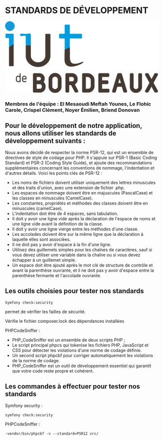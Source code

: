 # STANDARDS DE DÉVELOPPEMENT

![Logo IUT Bordeaux](image/logo_iut.png)

### Membres de l'équipe : El Mesaoudi Meftah Younes, Le Flohic Carole, Crispel Clément, Noyer Émilien, Briend Donovan

## Pour le développement de notre application, nous allons utiliser les standards de développement suivants : 
Nous avons décidé de respecter la norme PSR-12, qui est un ensemble de directives de style de codage pour PHP. Il s'appuie sur PSR-1 (Basic Coding Standard) et PSR-2 (Coding Style Guide), et ajoute des recommandations supplémentaires concernant les conventions de nommage, l'indentation et d'autres détails. Voici les points clés de PSR-12 :

- Les noms de fichiers doivent utiliser uniquement des lettres minuscules et des traits d'union, avec une extension de fichier .php.
- Les espaces de nommage doivent être en majuscules (PascalCase) et les classes en minuscules (CamelCase).
- Les constantes, propriétés et méthodes des classes doivent être en minuscules (camelCase).
- L'indentation doit être de 4 espaces, sans tabulation.
- Il doit y avoir une ligne vide après la déclaration de l'espace de noms et une ligne vide avant la définition de la classe.
- Il doit y avoir une ligne vierge entre les méthodes d'une classe.
- Les accolades doivent être sur la même ligne que la déclaration à laquelle elles sont associées.
- Il ne doit pas y avoir d'espace à la fin d'une ligne.
- Utilisez des guillemets simples pour les chaînes de caractères, sauf si vous devez utiliser une variable dans la chaîne ou si vous devez échapper à un guillemet simple.
- Un espace doit être ajouté après le mot clé de structure de contrôle et avant la parenthèse ouvrante, et il ne doit pas y avoir d'espace entre la parenthèse fermante et l'accolade ouvrante.



## Les outils choisies pour tester nos standards 

```
Symfony check:security 
```
 permet de vérifier les failles de sécurité.
 
 Vérifie le fichier composer.lock des dépendances installées 

PHPCodeSniffer : 
- PHP_CodeSniffer est un ensemble de deux scripts PHP ;   </br>
- Le script principal phpcs qui tokenise les fichiers PHP, JavaScript et CSS pour détecter les violations d'une norme de codage définie. </br>
- Un second script phpcbf pour corriger automatiquement les violations de la norme de codage.   </br>
- PHP_CodeSniffer est un outil de développement essentiel qui garantit que votre code reste propre et cohérent.  </br>

## Les commandes à effectuer pour tester nos standards 

Symfony security : 
```
symfony check:security 
```
PHPCodeSniffer : 
```
-vendor/bin/phpcbf -v --standard=PSR12 src/
```

